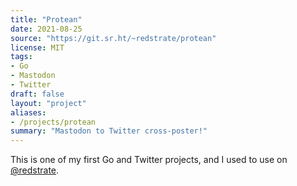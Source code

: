 ```yaml
---
title: "Protean"
date: 2021-08-25
source: "https://git.sr.ht/~redstrate/protean"
license: MIT
tags:
- Go
- Mastodon
- Twitter
draft: false
layout: "project"
aliases:
- /projects/protean
summary: "Mastodon to Twitter cross-poster!"
---
```


This is one of my first Go and Twitter projects, and I used to use on [@redstrate](https://www.twitter.com/redstrate).
